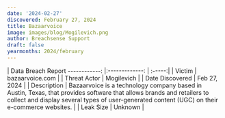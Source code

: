 ```yaml
---
date: '2024-02-27'
discovered: February 27, 2024
title: Bazaarvoice
image: images/blog/Mogilevich.png
author: Breachsense Support
draft: false
yearmonths: 2024/february
---
```



| Data Breach Report
------------:     |:-------------:    | :-----:|
| Victim      | bazaarvoice.com      | 
| Threat Actor      | Mogilevich      | 
| Date Discovered      | Feb 27, 2024      | 
| Description      | Bazaarvoice is a technology company based in Austin, Texas, that provides software that allows brands and retailers to collect and display several types of user-generated content (UGC) on their e-commerce websites.      | 
| Leak Size      | Unknown      | 

